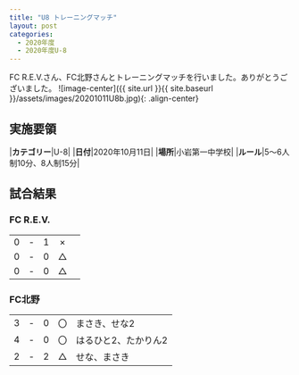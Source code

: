 ```yaml
---
title: "U8 トレーニングマッチ"
layout: post
categories:
  - 2020年度
  - 2020年度U-8
---
```


FC R.E.V.さん、FC北野さんとトレーニングマッチを行いました。ありがとうございました。
![image-center]({{ site.url }}{{ site.baseurl }}/assets/images/20201011U8b.jpg){: .align-center}

## 実施要領

|**カテゴリー**|U-8|
|**日付**|2020年10月11日|
|**場所**|小岩第一中学校|
|**ルール**|5～6人制10分、8人制15分|


## 試合結果

### FC R.E.V.

|    |   |    |         |    |
|:--:|:-:|:--:|:--:|:--------|
|    0| - |   1|×||
|    0| - |   0|△||
|    0| - |   0|△||

### FC北野

|    |   |    |         |    |
|:--:|:-:|:--:|:--:|:--------|
|    3| - |   0|〇|まさき、せな2|
|    4| - |   0|〇|はるひと2、たかりん2|
|    2| - |   2|△|せな、まさき|
